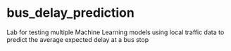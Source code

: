 # bus_delay_prediction
Lab for testing multiple Machine Learning models using local traffic data to predict the average expected delay at a bus stop
